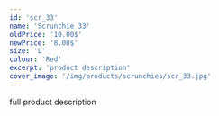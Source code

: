 ```yaml
---
id: 'scr_33'
name: 'Scrunchie 33'
oldPrice: '10.00$'
newPrice: '8.00$'
size: 'L'
colour: 'Red'
excerpt: 'product description'
cover_image: '/img/products/scrunchies/scr_33.jpg'
---
```

full product description
